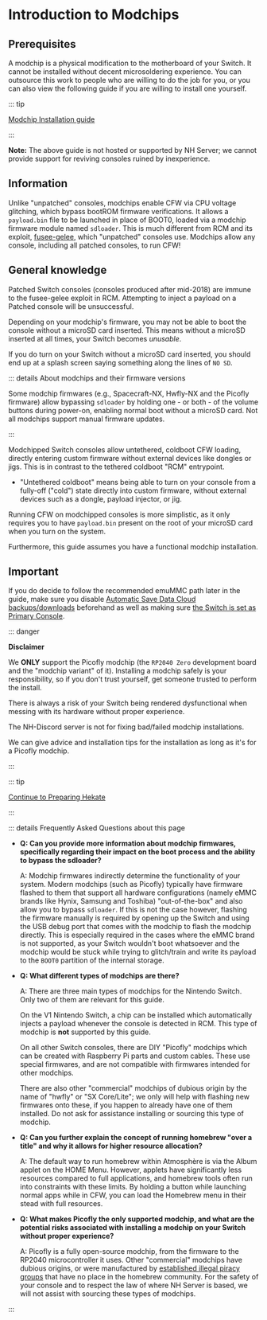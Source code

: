 # Introduction to Modchips

## Prerequisites

A modchip is a physical modification to the motherboard of your Switch. It cannot be installed without decent microsoldering experience. You can outsource this work to people who are willing to do the job for you, or you can also view the following guide if you are willing to install one yourself.

::: tip

[Modchip Installation guide](https://guide.nx-modchip.info/)

:::

**Note:** The above guide is not hosted or supported by NH Server; we cannot provide support for reviving consoles ruined by inexperience.

## Information
Unlike "unpatched" consoles, modchips enable CFW via CPU voltage glitching, which bypass bootROM firmware verifications. It allows a ``payload.bin`` file to be launched in place of BOOT0, loaded via a modchip firmware module named `sdloader`. This is much different from RCM and its exploit, [fusee-gelee](https://github.com/Qyriad/fusee-launcher/blob/master/report/fusee_gelee.md), which "unpatched" consoles use.
Modchips allow any console, including all patched consoles, to run CFW!

## General knowledge

Patched Switch consoles (consoles produced after mid-2018) are immune to the fusee-gelee exploit in RCM. Attempting to inject a payload on a Patched console will be unsuccessful.

Depending on your modchip's firmware, you may not be able to boot the console without a microSD card inserted.
This means without a microSD inserted at all times, your Switch becomes *unusable*.

If you do turn on your Switch without a microSD card inserted, you should end up at a splash screen saying something along the lines of `NO SD`.

::: details About modchips and their firmware versions

Some modchip firmwares (e.g., Spacecraft-NX, Hwfly-NX and the Picofly firmware) allow bypassing `sdloader` by holding one - or both - of the volume buttons during power-on, enabling normal boot without a microSD card. Not all modchips support manual firmware updates.

:::

Modchipped Switch consoles allow untethered, coldboot CFW loading, directly entering custom firmware without external devices like dongles or jigs. This is in contrast to the tethered coldboot "RCM" entrypoint.

- "Untethered coldboot" means being able to turn on your console from a fully-off ("cold") state directly into custom firmware, without external devices such as a dongle, payload injector, or jig.

Running CFW on modchipped consoles is more simplistic, as it only requires you to have `payload.bin` present on the root of your microSD card when you turn on the system.

Furthermore, this guide assumes you have a functional modchip installation.

## Important
If you do decide to follow the recommended emuMMC path later in the guide, make sure you disable [Automatic Save Data Cloud backups/downloads](https://www.nintendo.co.uk/Support/Nintendo-Switch/How-to-Enable-Disable-Automatic-Save-Data-Backups-and-Downloads-1434310.html) beforehand as well as making sure [the Switch is set as Primary Console](https://en-americas-support.nintendo.com/app/answers/detail/a_id/22453/~/how-to-change-the-primary-console-for-your-nintendo-account).


::: danger

**Disclaimer**

We **ONLY** support the Picofly modchip (the `RP2040 Zero` development board and the "modchip variant" of it). Installing a modchip safely is your responsibility, so if you don't trust yourself, get someone trusted to perform the install.

There is always a risk of your Switch being rendered dysfunctional when messing with its hardware without proper experience.

The NH-Discord server is not for fixing bad/failed modchip installations.

We can give advice and installation tips for the installation as long as it's for a Picofly modchip.

:::

::: tip

[Continue to Preparing Hekate](preparing_hekate)

:::

::: details Frequently Asked Questions about this page

- **Q: Can you provide more information about modchip firmwares, specifically regarding their impact on the boot process and the ability to bypass the sdloader?**

    A: Modchip firmwares indirectly determine the functionality of your system. Modern modchips (such as Picofly) typically have firmware flashed to them that support all hardware configurations (namely eMMC brands like Hynix, Samsung and Toshiba) "out-of-the-box" and also allow you to bypass `sdloader`. If this is not the case however, flashing the firmware manually is required by opening up the Switch and using the USB debug port that comes with the modchip to flash the modchip directly. This is especially required in the cases where the eMMC brand is not supported, as your Switch wouldn't boot whatsoever and the modchip would be stuck while trying to glitch/train and write its payload to the `BOOT0` partition of the internal storage.

- **Q: What different types of modchips are there?**

    A: There are three main types of modchips for the Nintendo Switch. Only two of them are relevant for this guide.

    On the V1 Nintendo Switch, a chip can be installed which automatically injects a payload whenever the console is detected in RCM. This type of modchip is **not** supported by this guide.

    On all other Switch consoles, there are DIY "Picofly" modchips which can be created with Raspberry Pi parts and custom cables. These use special firmwares, and are not compatible with firmwares intended for other modchips.

    There are also other "commercial" modchips of dubious origin by the name of "hwfly" or "SX Core/Lite"; we only will help with flashing new firmwares onto these, if you happen to already have one of them installed. Do not ask for assistance installing or sourcing this type of modchip.

- **Q: Can you further explain the concept of running homebrew "over a title" and why it allows for higher resource allocation?**

    A: The default way to run homebrew within Atmosphère is via the Album applet on the HOME Menu. However, applets have significantly less resources compared to full applications, and homebrew tools often run into constraints with these limits. By holding a button while launching normal apps while in CFW, you can load the Homebrew menu in their stead with full resources.

- **Q: What makes Picofly the only supported modchip, and what are the potential risks associated with installing a modchip on your Switch without proper experience?**

    A: Picofly is a fully open-source modchip, from the firmware to the RP2040 microcontroller it uses. Other "commercial" modchips have dubious origins, or were manufactured by [established illegal piracy groups](https://www.justice.gov/opa/pr/two-members-notorious-videogame-piracy-group-team-xecuter-custody) that have no place in the homebrew community. For the safety of your console and to respect the law of where NH Server is based, we will not assist with sourcing these types of modchips.

:::
